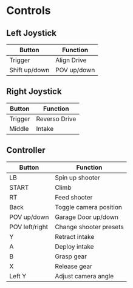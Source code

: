 # Controls

## Left Joystick
| Button | Function |
|--------|----------|
| Trigger | Align Drive |
| Shift up/down | POV up/down |

## Right Joystick
| Button | Function |
|--------|----------|
| Trigger | Reverso Drive |
| Middle | Intake   |

## Controller
| Button | Function |
|--------|----------|
| LB | Spin up shooter |
| START | Climb |
| RT | Feed shooter | 
| Back | Toggle camera position |
| POV up/down | Garage Door up/down |
| POV left/right | Change shooter presets |
| Y | Retract intake |
| A | Deploy intake|
| B | Grasp gear |
| X | Release gear |
| Left Y | Adjust camera angle |
